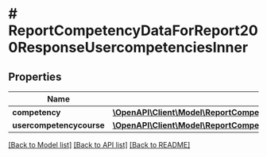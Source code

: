 # # ReportCompetencyDataForReport200ResponseUsercompetenciesInner

## Properties

Name | Type | Description | Notes
------------ | ------------- | ------------- | -------------
**competency** | [**\OpenAPI\Client\Model\ReportCompetencyDataForReport200ResponseUsercompetenciesInnerCompetency**](ReportCompetencyDataForReport200ResponseUsercompetenciesInnerCompetency.md) |  | [optional]
**usercompetencycourse** | [**\OpenAPI\Client\Model\ReportCompetencyDataForReport200ResponseUsercompetenciesInnerUsercompetencycourse**](ReportCompetencyDataForReport200ResponseUsercompetenciesInnerUsercompetencycourse.md) |  | [optional]

[[Back to Model list]](../../README.md#models) [[Back to API list]](../../README.md#endpoints) [[Back to README]](../../README.md)
